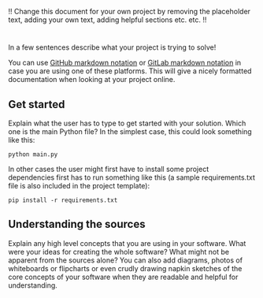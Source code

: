 !! Change this document for your own project by removing the placeholder text, adding your own text, adding helpful sections etc. etc. !!

# <Project Title>

In a few sentences describe what your project is trying to solve!

You can use [GitHub markdown
notation](https://docs.github.com/en/github/writing-on-github/getting-started-with-writing-and-formatting-on-github/basic-writing-and-formatting-syntax)
or [GitLab markdown notation](https://docs.gitlab.com/ee/user/markdown.html) in
case you are using one of these platforms. This will give a nicely formatted
documentation when looking at your project online.

## Get started

Explain what the user has to type to get started with your solution. Which one
is the main Python file? In the simplest case, this could look something like
this:

``
    python main.py
``

In other cases the user might first have to install some project dependencies
first has to run something like this (a sample requirements.txt file is also
included in the project template):

``
    pip install -r requirements.txt
``

## Understanding the sources

Explain any high level concepts that you are using in your software. What were
your ideas for creating the whole software? What might not be apparent from the
sources alone? You can also add diagrams, photos of whiteboards or flipcharts
or even crudly drawing napkin sketches of the core concepts of your software
when they are readable and helpful for understanding.
